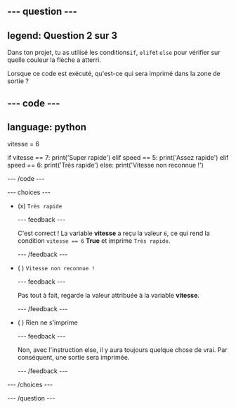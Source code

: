 
--- question ---
---
legend: Question 2 sur 3
---

Dans ton projet, tu as utilisé les conditions`if`, `elif`et `else` pour vérifier sur quelle couleur la flèche a atterri.

Lorsque ce code est exécuté, qu'est-ce qui sera imprimé dans la zone de sortie ?

--- code ---
---
language: python
---

vitesse = 6

if vitesse == 7: 
  print('Super rapide') 
elif speed == 5: 
  print('Assez rapide') 
elif speed == 6: 
  print('Très rapide') 
else: 
  print('Vitesse non reconnue !')

--- /code ---

--- choices ---

- (x) `Très rapide`

  --- feedback ---

  C'est correct ! La variable **vitesse** a reçu la valeur `6`, ce qui rend la condition `vitesse == 6` **True** et imprime `Très rapide`.

  --- /feedback ---

- ( ) `Vitesse non reconnue !`

  --- feedback ---

  Pas tout à fait, regarde la valeur attribuée à la variable **vitesse**.

  --- /feedback ---

- ( ) Rien ne s'imprime

  --- feedback ---

  Non, avec l'instruction else, il y aura toujours quelque chose de vrai. Par conséquent, une sortie sera imprimée.

  --- /feedback ---

--- /choices ---

--- /question ---
